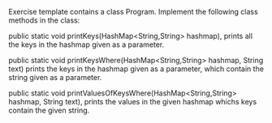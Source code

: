 Exercise template contains a class Program. Implement the following class methods in the class:


public static void printKeys(HashMap<String,String> hashmap), prints all the keys in the hashmap given as a parameter.


public static void printKeysWhere(HashMap<String,String> hashmap, String text) prints the keys in the hashmap given as a parameter, which contain the string given as a parameter.


public static void printValuesOfKeysWhere(HashMap<String,String> hashmap, String text), prints the values in the given hashmap whichs keys contain the given string.